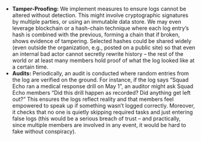 - **Tamper-Proofing:** We implement measures to ensure logs cannot be altered without detection. This might involve cryptographic signatures by multiple parties, or using an immutable data store. We may even leverage blockchain or a hash-chain technique where each log entry’s hash is combined with the previous, forming a chain that if broken, shows evidence of tampering. Selected hashes could be shared widely (even outside the organization, e.g., posted on a public site) so that even an internal bad actor cannot secretly rewrite history – the rest of the world or at least many members hold proof of what the log looked like at a certain time.  
- **Audits:** Periodically, an audit is conducted where random entries from the log are verified on the ground. For instance, if the log says “Squad Echo ran a medical response drill on May 1”, an auditor might ask Squad Echo members “Did this drill happen as recorded? Did anything get left out?” This ensures the logs reflect reality and that members feel empowered to speak up if something wasn’t logged correctly. Moreover, it checks that no one is quietly skipping required tasks and just entering false logs (this would be a serious breach of trust – and practically, since multiple members are involved in any event, it would be hard to fake without conspiracy).
